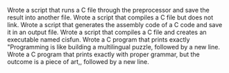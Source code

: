 Wrote a script that runs a C file through the preprocessor and save the result into another file.
Wrote a script that compiles a C file but does not link.
Wrote a script that generates the assembly code of a C code and save it in an output file.
Wrote a script that compiles a C file and creates an executable named cisfun.
Wrote a C program that prints exactly "Programming is like building a multilingual puzzle, followed by a new line.
Wrote a C program that prints exactly with proper grammar, but the outcome is a piece of art,, followed by a new line.
